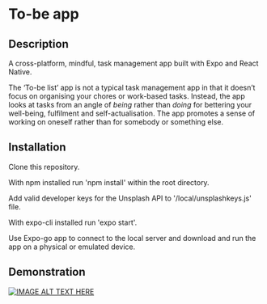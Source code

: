 # To-be app
## Description
A cross-platform, mindful, task management app built with Expo and React Native.

The ‘To-be list’ app is not a typical task management app in that it doesn’t focus on organising your chores or work-based tasks. Instead, the app looks at tasks from an angle of *being* rather than *doing* for bettering your well-being, fulfilment and self-actualisation. The app promotes a sense of working on oneself rather than for somebody or something else.

## Installation
Clone this repository.

With npm installed run 'npm install' within the root directory.

Add valid developer keys for the Unsplash API to '/local/unsplashkeys.js' file.

With expo-cli installed run 'expo start'.

Use Expo-go app to connect to the local server and download and run the app on a physical or emulated device.

## Demonstration
[![IMAGE ALT TEXT HERE](https://img.youtube.com/vi/HURjD8W5M4M/0.jpg)](https://www.youtube.com/watch?v=HURjD8W5M4M)
